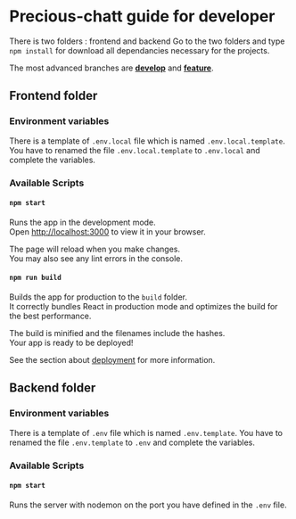 # Precious-chatt guide for developer

There is two folders : frontend and backend
Go to the two folders and type `npm install` for download all dependancies necessary for the projects.

The most advanced branches are **<ins>develop</ins>** and **<ins>feature</ins>**.

## Frontend folder

### Environment variables
There is a template of `.env.local` file which is named `.env.local.template`.
You have to renamed the file `.env.local.template` to `.env.local` and complete the variables.

### Available Scripts

#### `npm start`

Runs the app in the development mode.\
Open [http://localhost:3000](http://localhost:3000) to view it in your browser.

The page will reload when you make changes.\
You may also see any lint errors in the console.

#### `npm run build`

Builds the app for production to the `build` folder.\
It correctly bundles React in production mode and optimizes the build for the best performance.

The build is minified and the filenames include the hashes.\
Your app is ready to be deployed!

See the section about [deployment](https://facebook.github.io/create-react-app/docs/deployment) for more information.

## Backend folder

### Environment variables
There is a template of `.env` file which is named `.env.template`.
You have to renamed the file `.env.template` to `.env` and complete the variables.

### Available Scripts

#### `npm start`
Runs the server with nodemon on the port you have defined in the `.env` file.